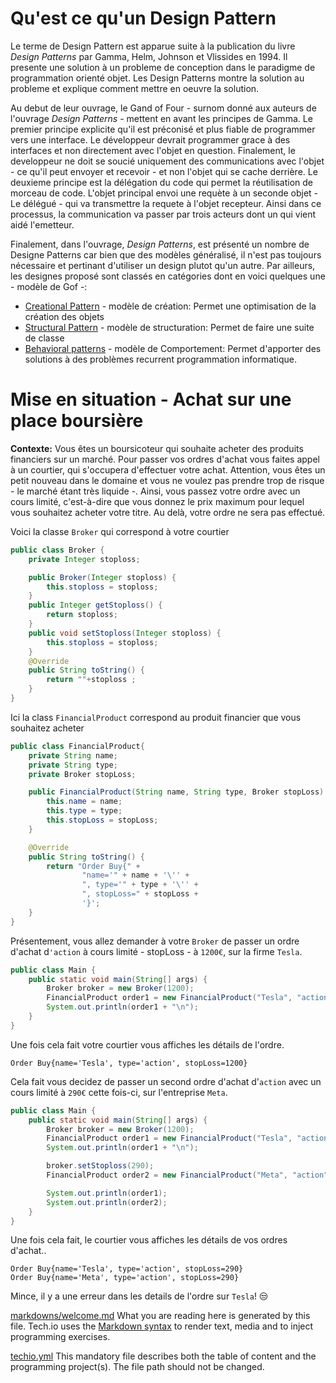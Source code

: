 # Qu'est ce qu'un Design Pattern

Le terme de Design Pattern est apparue suite à la publication du livre *Design Patterns* par Gamma, Helm, Johnson et Vlissides en 1994. Il presente une solution à un probleme de conception dans le paradigme de programmation orienté objet. Les Design Patterns montre la solution au probleme et explique comment mettre en oeuvre la solution.

 Au debut de leur ouvrage, le Gand of Four - surnom donné aux auteurs de l'ouvrage *Design Patterns* - mettent en avant les principes de Gamma. Le premier principe explicite qu'il est préconisé et plus fiable de programmer vers une interface. Le développeur devrait programmer grace à des interfaces et non directement avec l'objet en question. Finalement, le developpeur ne doit se soucié uniquement des communications avec l'objet - ce qu'il peut envoyer et recevoir - et non l'objet qui se cache derrière. Le deuxieme principe est la délégation du code qui permet la réutilisation de morceau de code. L'objet principal envoi une requète à un seconde objet - Le délégué - qui va transmettre la requete à l'objet recepteur. Ainsi dans ce processus, la communication va passer par trois acteurs dont un qui vient aidé l'emetteur.

Finalement, dans l'ouvrage, *Design Patterns*, est présenté un nombre de Designe Patterns car bien que des modèles généralisé, il n'est pas toujours nécessaire et pertinant d'utiliser un design plutot qu'un autre. Par ailleurs, les designes proposé sont classés en catégories dont en voici quelques une - modèle de Gof -:

- <u>Creational Pattern</u> - modèle de création: Permet une optimisation de la création des objets
- <u>Structural Pattern</u> - modèle de structuration: Permet de faire une suite de classe
- <u>Behavioral patterns</u> - modèle de Comportement: Permet d'apporter des solutions à des problèmes recurrent programmation informatique. 

# Mise en situation - Achat sur une place boursière

**Contexte:** Vous êtes un boursicoteur qui souhaite acheter des produits financiers sur un marché. Pour passer vos ordres d'achat vous faites appel à un courtier, qui s'occupera d'effectuer votre achat. Attention, vous êtes un petit nouveau dans le domaine et vous ne voulez pas prendre trop de risque - le marché étant très liquide -. Ainsi, vous passez votre ordre avec un cours limité, c'est-à-dire que vous donnez le prix maximum pour lequel vous souhaitez acheter votre titre. Au delà, votre ordre ne sera pas effectué. 

Voici la classe `Broker` qui correspond à votre courtier
```java
public class Broker {
    private Integer stoploss;

    public Broker(Integer stoploss) {
        this.stoploss = stoploss;
    }
    public Integer getStoploss() {
        return stoploss;
    }
    public void setStoploss(Integer stoploss) {
        this.stoploss = stoploss;
    }
    @Override
    public String toString() {
        return ""+stoploss ;
    }
}
```
Ici la class `FinancialProduct` correspond au produit financier que vous souhaitez acheter
```java
public class FinancialProduct{
    private String name;
    private String type;
    private Broker stopLoss;

    public FinancialProduct(String name, String type, Broker stopLoss) {
        this.name = name;
        this.type = type;
        this.stopLoss = stopLoss;
    }

    @Override
    public String toString() {
        return "Order Buy{" +
                "name='" + name + '\'' +
                ", type='" + type + '\'' +
                ", stopLoss=" + stopLoss +
                '}';
    }
}
```
Présentement, vous allez demander à votre `Broker` de passer un ordre d'achat d`'action` à cours limité - stopLoss - à `1200€`, sur la firme `Tesla`.

```java
public class Main {
    public static void main(String[] args) {
        Broker broker = new Broker(1200);
        FinancialProduct order1 = new FinancialProduct("Tesla", "action", broker);
        System.out.println(order1 + "\n");
    }
}
```
Une fois cela fait votre courtier vous affiches les détails de l'ordre.
```
Order Buy{name='Tesla', type='action', stopLoss=1200}
```

Cela fait vous decidez de passer un second ordre d'achat d'`action` avec un cours limité à `290€` cette fois-ci, sur l'entreprise `Meta`.

```Java
public class Main {
    public static void main(String[] args) {
        Broker broker = new Broker(1200);
        FinancialProduct order1 = new FinancialProduct("Tesla", "action", broker);
        System.out.println(order1 + "\n");

        broker.setStoploss(290);
        FinancialProduct order2 = new FinancialProduct("Meta", "action", broker);

        System.out.println(order1);
        System.out.println(order2);
    }
}
```
Une fois cela fait, le courtier vous affiches les détails de vos ordres d'achat..
```
Order Buy{name='Tesla', type='action', stopLoss=290}
Order Buy{name='Meta', type='action', stopLoss=290}
```
Mince, il y a une erreur dans les details de l'ordre sur `Tesla`! :unamused:


[markdowns/welcome.md](https://github.com/TechDotIO/techio-basic-template/blob/master/markdowns/welcome.md)
What you are reading here is generated by this file. Tech.io uses the [Markdown syntax](https://tech.io/doc/reference-markdowns) to render text, media and to inject programming exercises.


[techio.yml](https://github.com/TechDotIO/techio-basic-template/blob/master/techio.yml)
This mandatory file describes both the table of content and the programming project(s). The file path should not be changed.